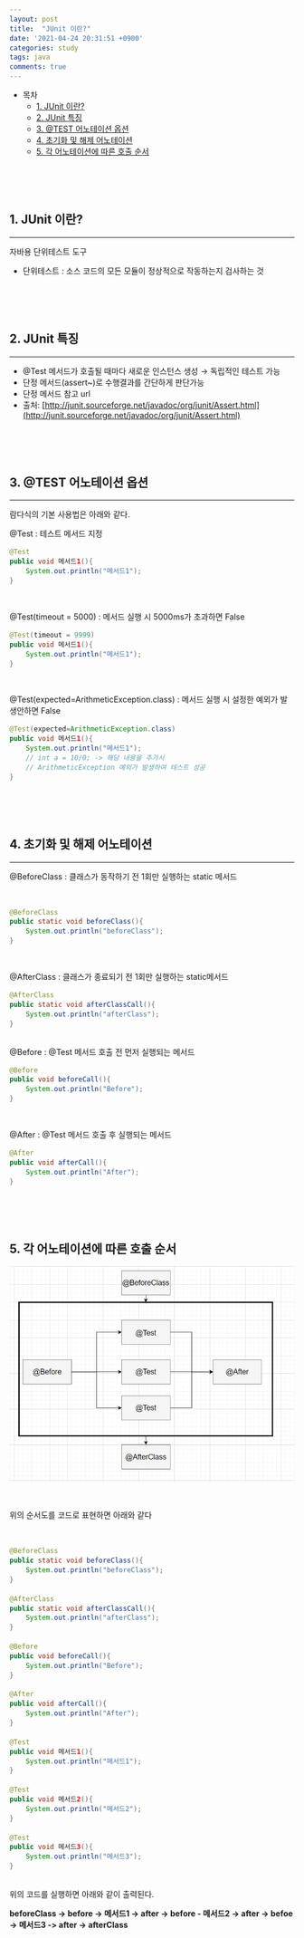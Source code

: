 ```yaml
---
layout: post
title:  "JUnit 이란?"
date: '2021-04-24 20:31:51 +0900'
categories: study
tags: java
comments: true
---
```


- 목차
    - [1. JUnit 이란?](#1-junit-이란)
    - [2. JUnit 특징](#2-junit-특징)
    - [3. @TEST 어노테이션 옵션](#3-test-어노테이션-옵션)
    - [4. 초기화 및 해제 어노테이션](#4-초기화-및-해제-어노테이션)
    - [5. 각 어노테이션에 따른 호출 순서](#5-각-어노테이션에-따른-호출-순서)
<br>
<br>
<br>

## 1. JUnit 이란?
---
자바용 단위테스트 도구 

- 단위테스트 : 소스 코드의 모든 모듈이 정상적으로 작동하는지 검사하는 것

<br>
<br>
<br>

## 2. JUnit 특징
---
- @Test 메서드가 호출될 때마다 새로운 인스턴스 생성 → 독립적인 테스트 가능
- 단정 메서드(assert~)로 수행결과를 간단하게 판단가능
- 단정 메서드 참고 url
- 출처: [http://junit.sourceforge.net/javadoc/org/junit/Assert.html](http://junit.sourceforge.net/javadoc/org/junit/Assert.html)


<br>
<br>
<br>

## 3. @TEST 어노테이션 옵션
---
람다식의 기본 사용법은 아래와 같다.

@Test : 테스트 메서드 지정

```java
@Test
public void 메서드1(){
    System.out.println("메서드1");
}
```
<br>

@Test(timeout = 5000) : 메서드 실행 시 5000ms가 초과하면 False

```java
@Test(timeout = 9999)
public void 메서드1(){
	System.out.println("메서드1");
}
```

<br>

@Test(expected=ArithmeticException.class) : 메서드 실행 시 설정한 예외가 발생안하면 False

```java
@Test(expected=ArithmeticException.class) 
public void 메서드1(){
	System.out.println("메서드1");
	// int a = 10/0; -> 해당 내용을 추가시 
    // ArithmeticException 예외가 발생하여 테스트 성공
}
```

<br>
<br>
<br>


## 4. 초기화 및 해제 어노테이션
---

@BeforeClass : 클래스가 동작하기 전 1회만 실행하는 static 메서드

<br>

```java
@BeforeClass
public static void beforeClass(){
	System.out.println("beforeClass");
}
```

<br>

@AfterClass : 클래스가 종료되기 전 1회만 실행하는 static메서드

```java
@AfterClass
public static void afterClassCall(){
    System.out.println("afterClass");
}
```

<br>
@Before : @Test 메서드 호출 전 먼저 실행되는 메서드

```java
@Before
public void beforeCall(){
    System.out.println("Before");
}
```

<br>

@After : @Test 메서드 호출 후 실행되는 메서드

```java
@After
public void afterCall(){
    System.out.println("After");
}
```
<br>
<br>
<br>

## 5. 각 어노테이션에 따른 호출 순서

![ex_screenshot](/assets/img/junit.PNG)

<br>

위의 순서도를 코드로 표현하면 아래와 같다

<br>

```java
@BeforeClass
public static void beforeClass(){
    System.out.println("beforeClass");
}

@AfterClass
public static void afterClassCall(){
    System.out.println("afterClass");
}

@Before
public void beforeCall(){
    System.out.println("Before");
}

@After
public void afterCall(){
    System.out.println("After");
}

@Test
public void 메서드1(){
    System.out.println("메서드1");
}

@Test
public void 메서드2(){
    System.out.println("메서드2");
}

@Test
public void 메서드3(){
    System.out.println("메서드3");
}
```

<br>
위의 코드를 실행하면 아래와 같이 출력된다.

**beforeClass → before → 메서드1 → after → before - 메서드2 → after → befoe → 메서드3 -> after → afterClass**

